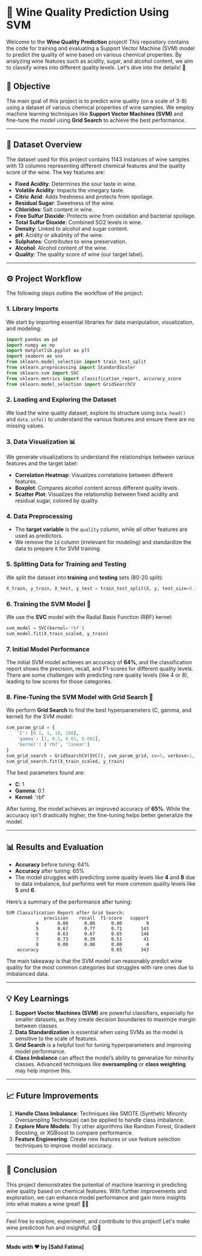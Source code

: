# 🍷 Wine Quality Prediction Using SVM

Welcome to the **Wine Quality Prediction** project! This repository contains the code for training and evaluating a Support Vector Machine (SVM) model to predict the quality of wine based on various chemical properties. By analyzing wine features such as acidity, sugar, and alcohol content, we aim to classify wines into different quality levels. Let's dive into the details! 🎉

## 🌟 Objective

The main goal of this project is to predict wine quality (on a scale of 3-8) using a dataset of various chemical properties of wine samples. We employ machine learning techniques like **Support Vector Machines (SVM)** and fine-tune the model using **Grid Search** to achieve the best performance.

---

## 📂 Dataset Overview

The dataset used for this project contains 1143 instances of wine samples with 13 columns representing different chemical features and the quality score of the wine. The key features are:

- **Fixed Acidity**: Determines the sour taste in wine.
- **Volatile Acidity**: Impacts the vinegary taste.
- **Citric Acid**: Adds freshness and protects from spoilage.
- **Residual Sugar**: Sweetness of the wine.
- **Chlorides**: Salt content in wine.
- **Free Sulfur Dioxide**: Protects wine from oxidation and bacterial spoilage.
- **Total Sulfur Dioxide**: Combined SO2 levels in wine.
- **Density**: Linked to alcohol and sugar content.
- **pH**: Acidity or alkalinity of the wine.
- **Sulphates**: Contributes to wine preservation.
- **Alcohol**: Alcohol content of the wine.
- **Quality**: The quality score of wine (our target label).
  
---

## ⚙️ Project Workflow

The following steps outline the workflow of the project:

### 1. **Library Imports**
We start by importing essential libraries for data manipulation, visualization, and modeling:
```python
import pandas as pd
import numpy as np
import matplotlib.pyplot as plt
import seaborn as sns
from sklearn.model_selection import train_test_split
from sklearn.preprocessing import StandardScaler
from sklearn.svm import SVC
from sklearn.metrics import classification_report, accuracy_score
from sklearn.model_selection import GridSearchCV
```

### 2. **Loading and Exploring the Dataset**
We load the wine quality dataset, explore its structure using `data.head()` and `data.info()` to understand the various features and ensure there are no missing values.

### 3. **Data Visualization** 📊
We generate visualizations to understand the relationships between various features and the target label:
- **Correlation Heatmap**: Visualizes correlations between different features.
- **Boxplot**: Compares alcohol content across different quality levels.
- **Scatter Plot**: Visualizes the relationship between fixed acidity and residual sugar, colored by quality.

### 4. **Data Preprocessing**
- The **target variable** is the `quality` column, while all other features are used as predictors.
- We remove the `Id` column (irrelevant for modeling) and standardize the data to prepare it for SVM training.

### 5. **Splitting Data for Training and Testing**
We split the dataset into **training** and **testing** sets (80-20 split):
```python
X_train, y_train, X_test, y_test = train_test_split(X, y, test_size=0.2, random_state=42)
```

### 6. **Training the SVM Model** 🧠
We use the **SVC** model with the Radial Basis Function (RBF) kernel:
```python
svm_model = SVC(kernel='rbf')
svm_model.fit(X_train_scaled, y_train)
```

### 7. **Initial Model Performance**
The initial SVM model achieves an accuracy of **64%**, and the classification report shows the precision, recall, and F1-scores for different quality levels. There are some challenges with predicting rare quality levels (like 4 or 8), leading to low scores for those categories.

### 8. **Fine-Tuning the SVM Model with Grid Search** 🔧
We perform **Grid Search** to find the best hyperparameters (C, gamma, and kernel) for the SVM model:
```python
svm_param_grid = {
    'C': [0.1, 1, 10, 100],
    'gamma': [1, 0.1, 0.01, 0.001],
    'kernel': ['rbf', 'linear']
}
svm_grid_search = GridSearchCV(SVC(), svm_param_grid, cv=5, verbose=1, n_jobs=-1)
svm_grid_search.fit(X_train_scaled, y_train)
```

The best parameters found are:
- **C**: 1
- **Gamma**: 0.1
- **Kernel**: 'rbf'

After tuning, the model achieves an improved accuracy of **65%**. While the accuracy isn't drastically higher, the fine-tuning helps better generalize the model.

---

## 📊 Results and Evaluation

- **Accuracy** before tuning: 64%
- **Accuracy** after tuning: 65%
- The model struggles with predicting some quality levels like **4** and **8** due to data imbalance, but performs well for more common quality levels like **5** and **6**.

Here’s a summary of the performance after tuning:
```plaintext
SVM Classification Report after Grid Search:
              precision    recall  f1-score   support
           4       0.00      0.00      0.00         9
           5       0.67      0.77      0.71       143
           6       0.63      0.67      0.65       146
           7       0.73      0.39      0.51        41
           8       0.00      0.00      0.00         4
    accuracy                           0.65       343
```

The main takeaway is that the SVM model can reasonably predict wine quality for the most common categories but struggles with rare ones due to imbalanced data. 

---

## 💡 Key Learnings

1. **Support Vector Machines (SVM)** are powerful classifiers, especially for smaller datasets, as they create decision boundaries to maximize margin between classes.
2. **Data Standardization** is essential when using SVMs as the model is sensitive to the scale of features.
3. **Grid Search** is a helpful tool for tuning hyperparameters and improving model performance.
4. **Class Imbalance** can affect the model’s ability to generalize for minority classes. Advanced techniques like **oversampling** or **class weighting** may help improve this.

---



## 📈 Future Improvements

1. **Handle Class Imbalance**: Techniques like SMOTE (Synthetic Minority Oversampling Technique) can be applied to handle class imbalance.
2. **Explore More Models**: Try other algorithms like Random Forest, Gradient Boosting, or XGBoost to compare performance.
3. **Feature Engineering**: Create new features or use feature selection techniques to improve model accuracy.

---

## 🎯 Conclusion

This project demonstrates the potential of machine learning in predicting wine quality based on chemical features. With further improvements and exploration, we can enhance model performance and gain more insights into what makes a wine great! 🍇🍷

---

Feel free to explore, experiment, and contribute to this project! Let's make wine prediction fun and insightful. 😊🍾

--- 

#### Made with ❤️ by [Sahil Fatima]
